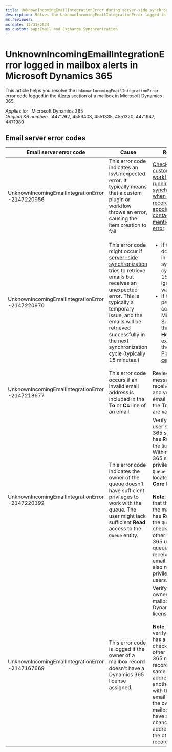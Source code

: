 ```yaml
---
title: UnknownIncomingEmailIntegrationError during server-side synchronization
description: Solves the UnknownIncomingEmailIntegrationError logged in a Microsoft Dynamics 365 mailbox record.
ms.reviewer: 
ms.date: 12/31/2024
ms.custom: sap:Email and Exchange Synchronization
---
```

# UnknownIncomingEmailIntegrationError logged in mailbox alerts in Microsoft Dynamics 365

This article helps you resolve the `UnknownIncomingEmailIntegrationError` error code logged in the [Alerts](/power-platform/admin/monitor-email-processing-errors#view-alerts) section of a mailbox in Microsoft Dynamics 365.

_Applies to:_ &nbsp; Microsoft Dynamics 365  
_Original KB number:_ &nbsp; 4471762, 4556408, 4551335, 4551320, 4471947, 4471980

## Email server error codes

|Email server error code|Cause|Resolution|
|--|--|--|
|UnknownIncomingEmailIntegrationError -2147220956|This error code indicates an IsvUnexpected error. It typically means that a custom plugin or workflow throws an error, causing the item creation to fail.|[Check if any custom plugins or workflows are running synchronously when creating the record type (email, appointment, contact, or task) mentioned in the error](unknownincomingemailintegrationerror-2147220891.md#resolution).|
|UnknownIncomingEmailIntegrationError -2147220970|This error code might occur if [server-side synchronization](/power-platform/admin/server-side-synchronization) tries to retrieve emails but receives an unexpected error. This is typically a temporary issue, and the emails will be retrieved successfully in the next synchronization cycle (typically 15 minutes.)|<ul><li>If this message doesn't persist in the next synchronization cycle (typically 15 minutes), ignore this warning.</li> <li>If this message persists, contact Microsoft Support through the **Help + Support** experience in the [Power Platform admin center](https://admin.powerplatform.microsoft.com/support).</li></ul>|
|UnknownIncomingEmailIntegrationError -2147218677|This error code occurs if an invalid email address is included in the **To** or **Cc** line of an email.|Review the email message that received this error and verify that all email addresses in the **To** and **Cc** lines are [valid](https://tools.ietf.org/html/rfc5322#section-3.4.1).|
|UnknownIncomingEmailIntegrationError -2147220192|This error code indicates the owner of the queue doesn't have sufficient privileges to work with the queue. The user might lack sufficient **Read** access to the `Queue` entity.|Verify that the user's Dynamics 365 security role has **Read** access to the `Queue` entity. Within a Dynamics 365 security role, privileges for the `Queue` entity are located on the **Core Records** tab. <br><br> **Note**: If you verify that the owner of the mailbox record has **Read** access to the `Queue` entity, check if there are other Dynamics 365 users or queues that receive the same email. You might also need to verify privileges for those users.|
|UnknownIncomingEmailIntegrationError -2147167669|This error code is logged if the owner of a mailbox record doesn't have a Dynamics 365 license assigned.|Verify that the owner of the mailbox has a Dynamics 365 license assigned.<br><br> **Note**: After you verify that the user has a license, check if there are other Dynamics 365 mailbox records with the same email address. If there's another mailbox with the same email address and the owner of that mailbox doesn't have a license, change the email address value in the other mailbox record.|
